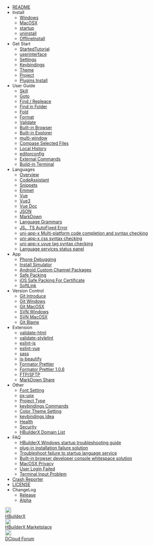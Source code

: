 * [README](/README.md)
* Install
    * [Windows](/Tutorial/install/windows.md)
    * [MacOSX](/Tutorial/install/macosx.md)
    * [startup](/Tutorial/startup.md)
    * [uninstall](/Tutorial/uninstall.md)
    * [OfflineInstall](/Tutorial/OfflineInstall.md)
* Get Start
    * [StartedTutorial](/Tutorial/StartedTutorial.md)
    * [userinterface](/Tutorial/userinterface.md)
    * [Settings](/Tutorial/setting.md)
    * [Keybindings](/Tutorial/keybindings.md)
    * [Theme](/Tutorial/themes.md)
    * [Project](/Tutorial/project.md)
    * [Plugins Install](/Tutorial/PluginsInstall.md)
* User Guide
    * [Skill](/Tutorial/UserGuide/skill.md)
    * [Goto](/Tutorial/UserGuide/goto.md)
    * [Find / Repleace](/Tutorial/UserGuide/find.md)
    * [Find in Folder](/Tutorial/UserGuide/node-multi-file-search)
    * [Fold](/Tutorial/UserGuide/fold.md)
    * [Format](/Tutorial/UserGuide/format.md)
    * [Validate](/Tutorial/UserGuide/SyntaxCheck.md)
    * [Built-in Browser](/Tutorial/UserGuide/built-in-browser.md)
    * [Built-in Explorer](/Tutorial/UserGuide/built-in-explorer.md)
    * [multi-window](/Tutorial/UserGuide/multi-window.md)
    * [Compase Selected Files](/Tutorial/UserGuide/LocalFileDiff.md)
    * [Local History](/Tutorial/UserGuide/LocalHistory.md)
    * [editorconfig](/Tutorial/UserGuide/editorconfig.md)
    * [External Commands](/Tutorial/UserGuide/externalCommands.md)
    * [Build-in Terminal](/Tutorial/UserGuide/terminal.md)
* Languages
    * [Overview](/Tutorial/Language/Overview.md)
    * [CodeAssistant](/Tutorial/Language/CodeAssistant.md)
    * [Snippets](/Tutorial/Language/Snippets.md)
    * [Emmet](/Tutorial/Language/emmet)
    * [Vue](/Tutorial/Language/vue.md)
    * [Vue3](/Tutorial/Language/vue-next.md)
    * [Vue Doc](/Tutorial/Language/vuedoc.md)
    * [JSON](/Tutorial/Language/json.md)
    * [MarkDown](/Tutorial/Language/markdown.md)
    * [Language Grammars](/Tutorial/Language/language_grammars.md)
    * [JS、TS AutoFixed Error](/Tutorial/Language/auto-fixed.md)
    * [uni-app-x Multi-platform code completion and syntax checking](/Tutorial/Language/language_service_target_support.md)
    * [uni-app-x css syntax checking](/Tutorial/Language/cssValidate.md)
    * [uni-app-x uvue tag syntax checking](/Tutorial/Language/vueValidate.md)
    * [Language services status panel](/Tutorial/Language/lsStatus.md)
* App
    * [Phone Debugging](/Tutorial/App/PhoneDebugging.md)
    * [Install Simulator](/Tutorial/App/installSimulator.md)
    * [Android Custom Channel Packages](/Tutorial/App/AndroidChannel.md)
    * [Safe Packing](/Tutorial/App/SafePack.md)
    * [iOS Safe Packing For Certificate](/Tutorial/App/iosSafePack.md)
    <!-- * [Chrome调试 5+ Android应用](Tutorial/App/use-chrome-to-debug-android-apps.md) -->
    * [SoftLink](/Tutorial/App/softLink.md)
* Version Control
    * [Git Introduce](/Tutorial/SourceControl/Git/README.md)
    * [Git Windows](/Tutorial/SourceControl/Git/Windows.md)
    * [Git MacOSX](/Tutorial/SourceControl/Git/MacOSX.md)
    * [SVN Windows](/Tutorial/SourceControl/SVN/Windows.md)
    * [SVN MacOSX](/Tutorial/SourceControl/SVN/MacOSX.md)
    * [Git Blame](/Tutorial/SourceControl/Git/git_blame.md)
* Extension
    * [validate-html](/Tutorial/extension/validate-html.md)
    * [validate-stylelint](/Tutorial/extension/validate-stylelint.md)
    * [eslint-js](/Tutorial/extension/eslint-js.md)
    * [eslint-vue](/Tutorial/extension/eslint-vue.md)
    * [sass](/Tutorial/extension/sass.md)
    * [js-beautify](/Tutorial/extension/js-beautify.md)
    * [Formator Prettier](/Tutorial/extension/prettier.md)
    * [Formator Prettier 1.0.6](/Tutorial/extension/prettier-1.0.6.md)
    * [FTP/SFTP](/Tutorial/extension/ftp.md)
    * [MarkDown Share](/Tutorial/extension/markdown_share.md)
* Other
    * [Font Setting](/Tutorial/settings/font.md)
    * [px-upx](/Tutorial/settings/px-upx)
    * [Project Type](/Tutorial/Other/ProjectType.md)
    * [keybindings Commands](/Tutorial/Other/command.md)
    * [Color Theme Setting](/Tutorial/Other/themes_param.md)
    * [keybindings Idea](/Tutorial/Other/keybindings_idea.md)
    * [Health](/Tutorial/Other/health.md)
    * [Security](/Tutorial/Security.md)
    * [HBuilderX Domain List](/Tutorial/Other/hx_domain_list.md)
* FAQ
    * [HBuilderX Windows startup troubleshooting guide](/Tutorial/Questions/WindowsStart.md)
    * [plug-in installation failure solution](/Tutorial/faq/pluginInstall.md)
    * [Troubleshoot failure to startup language service](/Tutorial/Questions/StartLSFailed.md)
    * [Built-in browser developer console whitespace solution](/Tutorial/faq/devtools.md)
    * [MacOSX Privacy](/Tutorial/Other/macPrivacy.md)
    * [User Login Failed](/Tutorial/Questions/LoginFailed.md)
    * [Terminal Input Problem](/Tutorial/Questions/Terminal-input-problem.md)
    <!-- * [云函数上传ContentAccessDenied错误](/Tutorial/Questions/win10-defender-contentaccessdenied.md) -->
* [Crash Reporter](/Tutorial/CrashReporter.md)
* [LICENSE](/license.md)
* ChangeLog
    * [Release](/Tutorial/changelog/ReleaseNote_release.md)
    * [Alpha](Tutorial/changelog/ReleaseNote_alpha.md)
<div class="contact-box">
  <a href="https://www.dcloud.io/hbuilderx.html" target="_blank" class="contact-item">
    <img src="/static/favicon/favicon.png" width="20" height="21">
    <div class="contact-smg">
      <div>HBuilderX</div>
    </div>
  </a>
  <a href="https://ext.dcloud.net.cn/?cat1=1&cat2=11&orderBy=TotalDownload" target="_blank" class="contact-item">
    <img src="/static/favicon/market.png" width="18" height="18">
    <div class="contact-smg">
      <div>HBuilderX Marketplace</div>
    </div>
  </a>
  <a href="https://ask.dcloud.net.cn/explore/" target="_blank" class="contact-item">
    <img src="/static/icon/ask.png" width="20" height="21">
    <div class="contact-smg">
      <div>DCloud Forum</div>
    </div>
  </a>
</div>
